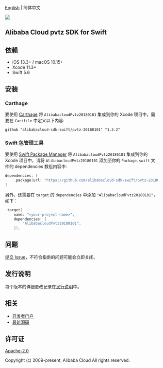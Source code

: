 [English](README.md) | 简体中文

![](https://aliyunsdk-pages.alicdn.com/icons/AlibabaCloud.svg)

## Alibaba Cloud pvtz SDK for Swift

## 依赖

- iOS 13.3+ / macOS 10.15+
- Xcode 11.3+
- Swift 5.6

## 安装

### Carthage

要使用 [Carthage](https://github.com/Carthage/Carthage) 将 `AlibabacloudPvtz20180101` 集成到你的 Xcode 项目中，需要在 `Cartfile` 中定义以下内容:

```ogdl
github "alibabacloud-sdk-swift/pvtz-20180101" "1.3.2"
```

### Swift 包管理工具

要使用 [Swift Package Manager](https://swift.org/package-manager/) 将 `AlibabacloudPvtz20180101` 集成到你的 Xcode 项目中，请将 `AlibabacloudPvtz20180101` 添加至你的 `Package.swift` 文件的 dependencies 数组内容中:

```swift
dependencies: [
    .package(url: "https://github.com/alibabacloud-sdk-swift/pvtz-20180101.git", from: "1.3.2")
]
```

另外，还需要在 `target` 的 `dependencies` 中添加 `"AlibabacloudPvtz20180101"`，如下：

```swift
.target(
    name: "<your-project-name>",
    dependencies: [
        "AlibabacloudPvtz20180101",
    ]),
```

## 问题

[提交 Issue](https://github.com/alibabacloud-sdk-swift/pvtz-20180101/issues/new)，不符合指南的问题可能会立即关闭。

## 发行说明

每个版本的详细更改记录在[发行说明](./ChangeLog.txt)中。

## 相关

* [开发者门户](https://next.api.aliyun.com/home)
* [最新源码](https://github.com/alibabacloud-sdk-swift/pvtz-20180101)

## 许可证

[Apache-2.0](http://www.apache.org/licenses/LICENSE-2.0)

Copyright (c) 2009-present, Alibaba Cloud All rights reserved.
